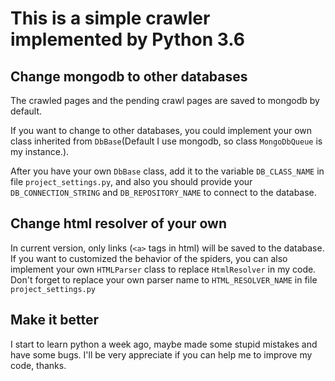 # This is a simple crawler implemented by Python 3.6

## Change mongodb to other databases
The crawled pages and the pending crawl pages are saved to mongodb by default.

If you want to change to other databases, you could implement your own class inherited from `DbBase`(Default I use mongodb, so class `MongoDbQueue` is my instance.).

After you have your own `DbBase` class, add it to the variable `DB_CLASS_NAME` in file `project_settings.py`, and also you should provide your `DB_CONNECTION_STRING` and `DB_REPOSITORY_NAME` to connect to the database.


## Change html resolver of your own
In current version, only links (`<a>` tags in html) will be saved to the database. If you want to customized the behavior of the spiders, you can also implement your own `HTMLParser` class to replace `HtmlResolver` in my code. Don't forget to replace your own parser name to `HTML_RESOLVER_NAME` in file `project_settings.py`


## Make it better
I start to learn python a week ago, maybe made some stupid mistakes and have some bugs. I'll be very appreciate if you can help me to improve my code, thanks.
